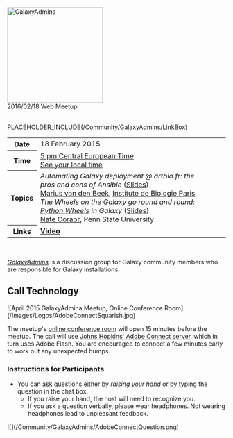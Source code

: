 <div class='center'><a href='/Community/GalaxyAdmins'><img src='/Images/GalaxyLogos/GalaxyAdmins.png' alt='GalaxyAdmins' width="220" /></a> 
<div class='title'>2016/02/18 Web Meetup<br /><br />

</div></div>

PLACEHOLDER_INCLUDE(/Community/GalaxyAdmins/LinkBox)

<table>
  <tr>
    <th> Date </th>
    <td> 18 February 2015 </td>
    <td rowspan=4 style=" border: none;"> </td>
    <td rowspan=4 style=" border: none;"> </td>
  </tr>
  <tr>
    <th> Time </th>
    <td> <a href='http://bit.ly/1nDGAkZ'>5 pm Central European Time</a><div class='indent'><a href='http://bit.ly/1nDGAkZ'>See your local time</a></div> </td>
  </tr>
  <tr>
    <th> Topics </th>
    <td> <em>Automating Galaxy deployment @ artbio.fr: the pros and cons of Ansible</em> (<a href='PLACEHOLDER_ATTACHMENT_URLDocuments/Presentations/201602_Admins_Ansible_vanderbeek.pdf'>Slides</a>)<div class='indent'><a href='http://www.ibps.upmc.fr/fr/IBPS/annuaire/1921-Marius-Van+Den+Beek'>Marius van den Beek</a>, <a href='http://www.ibps.upmc.fr/fr'>Institute de Biologie Paris</a> </div> <em>The Wheels on the Galaxy go round and round: <a href='http://pythonwheels.com/'>Python Wheels</a> in Galaxy </em> (<a href='PLACEHOLDER_ATTACHMENT_URLDocuments/Presentations/201602_Admins_Wheels_Coraor.pdf'>Slides</a>)<div class='indent'><a href='/nate'>Nate Coraor</a>, Penn State University</div> </td>
  </tr>
  <tr>
    <th> Links </th>
    <td> <strong><a href='https://connect.johnshopkins.edu/p2ehp5f3p2h/'>Video</a></strong> </td>
  </tr>
</table>


<br />

*[GalaxyAdmins](/Community/GalaxyAdmins)* is a discussion group for Galaxy community members who are responsible for Galaxy installations. 

## Call Technology

<div class='right'>![April 2015 GalaxyAdmina Meetup, Online Conference Room](/Images/Logos/AdobeConnectSquarish.jpg)</div>

The  meetup's [online conference room](https://connect.johnshopkins.edu/galaxyadmins201602) will open 15 minutes before the meetup.  The call will use [Johns Hopkins' Adobe Connect server](http://connect.johnshopkins.edu/welcome/), which in turn uses Adobe Flash.  You are encouraged to connect a few minutes early to work out any unexpected bumps.

### Instructions for Participants

* You can ask questions either by *raising your hand* or by typing the question in the chat box.  
  * If you raise your hand, the host will need to recognize you.
  * If you ask a question verbally, please wear headphones.  Not wearing headphones lead to unpleasant feedback.

<div class='center'>![](/Community/GalaxyAdmins/AdobeConnectQuestion.png)</div>
